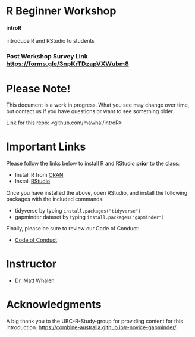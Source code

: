 # R Beginner Workshop
#### introR
introduce R and RStudio to students


### Post Workshop Survey Link https://forms.gle/3npKrTDzapVXWubm8

# Please Note!
This document is a work in progress. What you see may change over time, but contact us if you have questions or want to see something older.

Link for this repo: <github.com/mawhal/introR>



# Important Links
Please follow the links below to install R and RStudio **prior** to the class:
* Install R from [CRAN](https://cran.r-project.org/)
* Install [RStudio](https://www.rstudio.com/)

Once you have installed the above, open RStudio, and install the following packages with the included commands:
* tidyverse by typing `install.packages("tidyverse")`
* gapminder dataset by typing `install.packages("gapminder")`

Finally, please be sure to review our Code of Conduct:
* [Code of Conduct](https://docs.carpentries.org/topic_folders/policies/code-of-conduct.html)




# Instructor
* Dr. Matt Whalen

# Acknowledgments
A big thank you to the UBC-R-Study-group for providing content for this introduction.
https://combine-australia.github.io/r-novice-gapminder/
